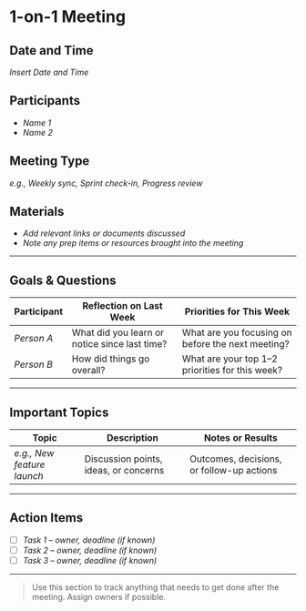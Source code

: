 # 1-on-1 Meeting

## Date and Time
*Insert Date and Time*

## Participants
- *Name 1*
- *Name 2*

## Meeting Type
*e.g., Weekly sync, Sprint check-in, Progress review*

## Materials
- *Add relevant links or documents discussed*
- *Note any prep items or resources brought into the meeting*

---

## Goals & Questions

| Participant     | Reflection on Last Week                       | Priorities for This Week                         |
|-----------------|-----------------------------------------------|--------------------------------------------------|
| *Person A*      | What did you learn or notice since last time? | What are you focusing on before the next meeting?|
| *Person B*      | How did things go overall?                    | What are your top 1–2 priorities for this week?  |

---

## Important Topics

| Topic           | Description                                     | Notes or Results                                 |
|------------------|--------------------------------------------------|--------------------------------------------------|
| *e.g., New feature launch* | Discussion points, ideas, or concerns     | Outcomes, decisions, or follow-up actions        |

---

## Action Items

- [ ] *Task 1 – owner, deadline (if known)*
- [ ] *Task 2 – owner, deadline (if known)*
- [ ] *Task 3 – owner, deadline (if known)*

---

> Use this section to track anything that needs to get done after the meeting. Assign owners if possible.
